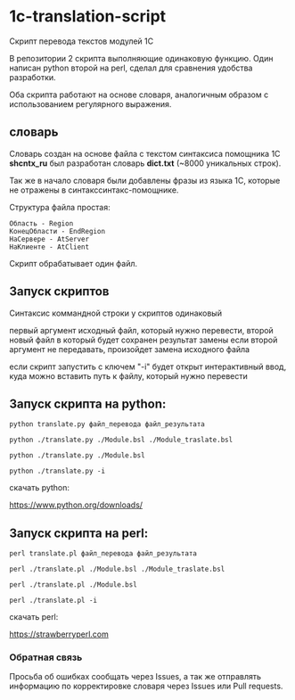 # 1c-translation-script
Скрипт перевода текстов модулей 1С

В репозитории 2 скрипта выполняющие одинаковую функцию. Один написан python второй на perl, сделал для сравнения удобства разработки.

Оба скрипта работают на основе словаря, аналогичным образом с использованием регулярного выражения.

## словарь
Словарь создан на основе файла с текстом синтаксиса помощника 1С **shcntx_ru** был разработан словарь **dict.txt** (~8000 уникальных строк).

Так же в начало словаря были добавлены фразы из языка 1С, которые не отражены в синтакссинтакс-помощнике.

Структура файла простая:
```
Область - Region
КонецОбласти - EndRegion
НаСервере - AtServer
НаКлиенте - AtClient
```

Скрипт обрабатывает один файл.

## Запуск скриптов
Синтаксис коммандной строки у скриптов одинаковый

первый аргумент исходный файл, который нужно перевести, 
второй новый файл в который будет сохранен результат замены 
если второй аргумент не передавать, произойдет замена исходного файла

если скрипт запустить с ключем "-i" будет открыт интерактивный ввод, 
куда можно вставить путь к файлу, который нужно перевести

## Запуск скрипта на python:
`python translate.py файл_перевода файл_результата`

`python ./translate.py ./Module.bsl ./Module_traslate.bsl`

`python ./translate.py ./Module.bsl `

`python ./translate.py -i`


скачать python:

https://www.python.org/downloads/

## Запуск скрипта на perl:
`perl translate.pl файл_перевода файл_результата`

`perl ./translate.pl ./Module.bsl ./Module_traslate.bsl`

`perl ./translate.pl ./Module.bsl `

`perl ./translate.pl -i`


скачать perl:

https://strawberryperl.com

### Обратная связь
Просьба об ошибках сообщать через Issues, а так же отправлять информацию по корректировке словаря через Issues или Pull requests.

